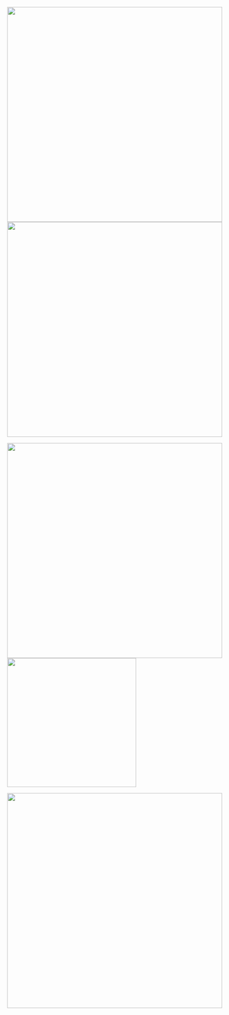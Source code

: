 <p>
  <img width="500" src="https://github.com/Bizzaro/bizzaro/assets/10475262/72b7ff1b-aeb0-4e4d-ad77-339fb864b3ef" />
  <img width="500" src="https://github.com/Bizzaro/bizzaro/assets/10475262/2853bbc6-8076-4477-a149-b9b73ac02ae7" />
</p>
<p>
  <img width="500" src="https://user-images.githubusercontent.com/10475262/135364998-637d8829-6b19-4fe5-b1cb-b2ee641a912a.png" '/>
   <img width="300" src="https://user-images.githubusercontent.com/10475262/162006606-d012a34a-4a64-4430-b71e-ccddf45552aa.png" />
</p>

<p>
  <img width="500" src="https://user-images.githubusercontent.com/10475262/135365310-a78c4a0b-b053-4aaa-a034-589a9b1ecceb.png" /> 
</p>

